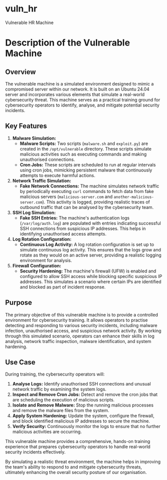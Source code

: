 # vuln_hr
Vulnerable HR Machine

# Description of the Vulnerable Machine

## Overview
The vulnerable machine is a simulated environment designed to mimic a compromised server within our network. It is built on an Ubuntu 24.04 server and incorporates various elements that simulate a real-world cybersecurity threat. This machine serves as a practical training ground for cybersecurity operators to identify, analyse, and mitigate potential security incidents.

## Key Features

1. **Malware Simulation:**
    - **Malware Scripts:** Two scripts (`malware.sh` and `exploit.py`) are created in the `/opt/vulnerable` directory. These scripts simulate malicious activities such as executing commands and making unauthorised connections.
    - **Cron Jobs:** These scripts are scheduled to run at regular intervals using cron jobs, mimicking persistent malware that continuously attempts to execute harmful actions.
2. **Network Traffic Simulation:**
    - **Fake Network Connections:** The machine simulates network traffic by periodically executing `curl` commands to fetch data from fake malicious servers (`malicious-server.com` and `another-malicious-server.com`). This activity is logged, providing realistic traces of outbound traffic that can be analysed by the cybersecurity team.
3. **SSH Log Simulation:**
    - **Fake SSH Entries:** The machine's authentication logs (`/var/log/auth.log`) are populated with entries indicating successful SSH connections from suspicious IP addresses. This helps in identifying unauthorised access attempts.
4. **Log Rotation Configuration:**
    - **Continuous Log Activity:** A log rotation configuration is set up to simulate continuous log activity. This ensures that the logs grow and rotate as they would on an active server, providing a realistic logging environment for analysis.
5. **Firewall Configuration:**
    - **Security Hardening:** The machine's firewall (UFW) is enabled and configured to allow SSH access while blocking specific suspicious IP addresses. This simulates a scenario where certain IPs are identified and blocked as part of incident response.

## Purpose

The primary objective of this vulnerable machine is to provide a controlled environment for cybersecurity training. It allows operators to practise detecting and responding to various security incidents, including malware infection, unauthorised access, and suspicious network activity. By working through this simulated scenario, operators can enhance their skills in log analysis, network traffic inspection, malware identification, and system hardening.

## Use Case

During training, the cybersecurity operators will:

1. **Analyse Logs:** Identify unauthorised SSH connections and unusual network traffic by examining the system logs.
2. **Inspect and Remove Cron Jobs:** Detect and remove the cron jobs that are scheduling the execution of malicious scripts.
3. **Isolate and Remove Malware:** Stop the running malicious processes and remove the malware files from the system.
4. **Apply System Hardening:** Update the system, configure the firewall, and block identified malicious IP addresses to secure the machine.
5. **Verify Security:** Continuously monitor the logs to ensure that no further malicious activities are occurring.

This vulnerable machine provides a comprehensive, hands-on training experience that prepares cybersecurity operators to handle real-world security incidents effectively.

By simulating a realistic threat environment, the machine helps in improving the team's ability to respond to and mitigate cybersecurity threats, ultimately enhancing the overall security posture of our organisation.
